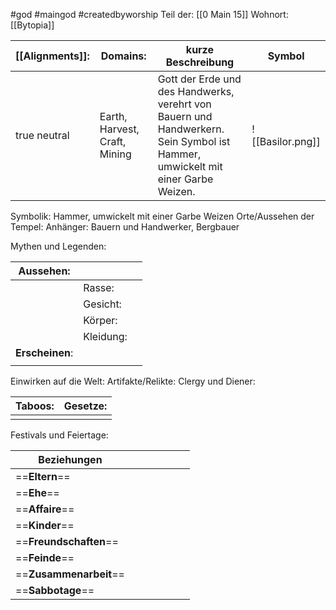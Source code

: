 #god #maingod #createdbyworship 
Teil der: [[0 Main 15]]
Wohnort: [[Bytopia]]

| [[Alignments]]: | Domains:                      | kurze Beschreibung                                                                                                             | Symbol           |
| --------------- | ----------------------------- | ------------------------------------------------------------------------------------------------------------------------------ | ---------------- |
| true neutral    | Earth, Harvest, Craft, Mining | Gott der Erde und des Handwerks, verehrt von Bauern und Handwerkern. Sein Symbol ist Hammer, umwickelt mit einer Garbe Weizen. | ![[Basilor.png]] |
Symbolik: Hammer, umwickelt mit einer Garbe Weizen
Orte/Aussehen der Tempel:
Anhänger: Bauern und Handwerker, Bergbauer

Mythen und Legenden:

| Aussehen:       |           |     |
| --------------- | --------- | --- |
|                 | Rasse:    |     |
|                 | Gesicht:  |     |
|                 | Körper:   |     |
|                 | Kleidung: |     |
| **Erscheinen**: |           |     |
|                 |           |     |
Einwirken auf die Welt:
Artifakte/Relikte:
Clergy und Diener:

| Taboos: | Gesetze: |
| ------- | -------- |
|         |          |
Festivals und Feiertage: 

| Beziehungen            |     |     |     |     |     |     |
| ---------------------- | --- | --- | --- | --- | --- | --- |
| ==**Eltern**==         |     |     |     |     |     |     |
| ==**Ehe**==            |     |     |     |     |     |     |
| ==**Affaire**==        |     |     |     |     |     |     |
| ==**Kinder**==         |     |     |     |     |     |     |
| ==**Freundschaften**== |     |     |     |     |     |     |
| ==**Feinde**==         |     |     |     |     |     |     |
| ==**Zusammenarbeit**== |     |     |     |     |     |     |
| ==**Sabbotage**==      |     |     |     |     |     |     |